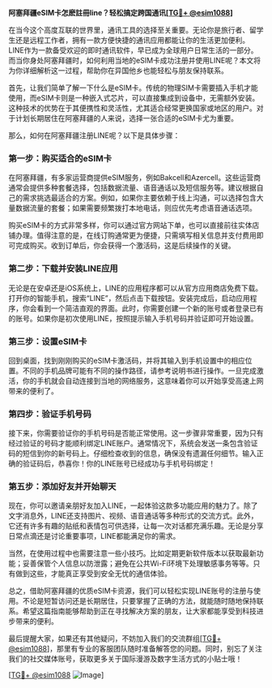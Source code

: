 **阿塞拜疆eSIM卡怎麽註冊line？轻松搞定跨国通讯[[TG💪+ @esim1088](https://t.me/s/esim1088)]**

在当今这个高度互联的世界里，通讯工具的选择至关重要。无论你是旅行者、留学生还是远程工作者，拥有一款方便快捷的通讯应用都能让你的生活更加便利。LINE作为一款备受欢迎的即时通讯软件，早已成为全球用户日常生活的一部分。而当你身处阿塞拜疆时，如何利用当地的eSIM卡成功注册并使用LINE呢？本文将为你详细解析这一过程，帮助你在异国他乡也能轻松与朋友保持联系。

首先，让我们简单了解一下什么是eSIM卡。传统的物理SIM卡需要插入手机才能使用，而eSIM卡则是一种嵌入式芯片，可以直接集成到设备中，无需额外安装。这种技术的优势在于其便携性和灵活性，尤其适合经常更换国家或地区的用户。对于计划长期居住在阿塞拜疆的人来说，选择一张合适的eSIM卡尤为重要。

那么，如何在阿塞拜疆注册LINE呢？以下是具体步骤：

### **第一步：购买适合的eSIM卡**
在阿塞拜疆，有多家运营商提供eSIM服务，例如Bakcell和Azercell。这些运营商通常会提供多种套餐选择，包括数据流量、语音通话以及短信服务等。建议根据自己的需求挑选最适合的方案。例如，如果你主要依赖于线上沟通，可以选择包含大量数据流量的套餐；如果需要频繁拨打本地电话，则应优先考虑语音通话选项。

购买eSIM卡的方式非常多样，你可以通过官方网站下单，也可以直接前往实体店铺办理。值得注意的是，在线订购通常更为便捷，只需填写相关信息并支付费用即可完成购买。收到订单后，你会获得一个激活码，这是后续操作的关键。

### **第二步：下载并安装LINE应用**
无论是在安卓还是iOS系统上，LINE的应用程序都可以从官方应用商店免费下载。打开你的智能手机，搜索“LINE”，然后点击下载按钮。安装完成后，启动应用程序，你会看到一个简洁直观的界面。此时，你需要创建一个新的账号或者登录已有的账号。如果你是初次使用LINE，按照提示输入手机号码并验证即可开始设置。

### **第三步：设置eSIM卡**
回到桌面，找到刚刚购买的eSIM卡激活码，并将其输入到手机设置中的相应位置。不同的手机品牌可能有不同的操作路径，请参考说明书进行操作。一旦完成激活，你的手机就会自动连接到当地的网络服务，这意味着你可以开始享受高速上网带来的便利了。

### **第四步：验证手机号码**
接下来，你需要验证你的手机号码是否能正常使用。这一步骤非常重要，因为只有经过验证的号码才能顺利绑定LINE账户。通常情况下，系统会发送一条包含验证码的短信到你的新号码上。仔细检查收到的信息，确保没有遗漏任何细节。输入正确的验证码后，恭喜你！你的LINE账号已经成功与手机号码绑定！

### **第五步：添加好友并开始聊天**
现在，你可以邀请亲朋好友加入LINE，一起体验这款多功能应用的魅力了。除了文字消息外，LINE还支持图片、视频、语音通话等多种形式的交流方式。此外，它还有许多有趣的贴纸和表情包可供选择，让每一次对话都充满乐趣。无论是分享日常点滴还是讨论重要事项，LINE都能满足你的需求。

当然，在使用过程中也需要注意一些小技巧。比如定期更新软件版本以获取最新功能；妥善保管个人信息以防泄露；避免在公共Wi-Fi环境下处理敏感事务等等。只有做到这些，才能真正享受到安全无忧的通信体验。

总之，借助阿塞拜疆的优质eSIM卡资源，我们可以轻松实现LINE账号的注册与使用。不论是短暂访问还是长期居住，只要掌握了正确的方法，就能随时随地保持联系。希望这篇指南能够帮助到正在寻找解决方案的朋友，让大家都能享受到科技进步带来的便利。

最后提醒大家，如果还有其他疑问，不妨加入我们的交流群组[[TG💪+ @esim1088](https://t.me/s/esim1088)]，那里有专业的客服团队随时准备解答您的问题。同时，别忘了关注我们的社交媒体账号，获取更多关于国际漫游及数字生活方式的小贴士哦！

[[TG💪+ @esim1088](https://t.me/s/esim1088) ![Image](https://i.postimg.cc/4NQfJmqS/Snipaste-2025-05-13-00-14-12.png)]